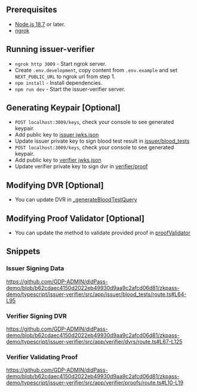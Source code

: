 ## Prerequisites

- [Node.js 18.7](https://nodejs.org/en) or later.
- [ngrok](https://ngrok.com/)

## Running issuer-verifier

- `ngrok http 3009` - Start ngrok server.
- Create `.env.development`, copy content from `.env.example` and set `NEXT_PUBLIC_URL` to ngrok url from step 1.
- `npm install` - Install dependencies.
- `npm run dev` - Start the issuer-verifier server.

## Generating Keypair [Optional]

- `POST localhost:3009/keys`, check your console to see generated keypair.
- Add public key to [issuer jwks.json](public/issuer/jwks.json)
- Update issuer private key to sign blood test result in [issuer/blood_tests](src/app/issuer/blood_tests/route.ts)
- `POST localhost:3009/keys`, check your console to see generated keypair.
- Add public key to [verifier jwks.json](public/verifier/jwks.json)
- Update verifier private key to sign dvr in [verifier/proof](src/app/verifier/dvrs/route.ts)

## Modifying DVR [Optional]

- You can update DVR in [\_generateBloodTestQuery](src/app/verifier/dvrs/route.ts)

## Modifying Proof Validator [Optional]

- You can update the method to validate provided proof in [proofValidator](src/app/verifier/proofs/proofValidator.ts)

## Snippets

### Issuer Signing Data

https://github.com/GDP-ADMIN/didPass-demo/blob/b62cdaec4150d2022eb49930d9aa9c2afcd06d81/zkpass-demo/typescript/issuer-verifier/src/app/issuer/blood_tests/route.ts#L64-L95

### Verifier Signing DVR

https://github.com/GDP-ADMIN/didPass-demo/blob/b62cdaec4150d2022eb49930d9aa9c2afcd06d81/zkpass-demo/typescript/issuer-verifier/src/app/verifier/dvrs/route.ts#L67-L125

### Verifier Validating Proof

https://github.com/GDP-ADMIN/didPass-demo/blob/b62cdaec4150d2022eb49930d9aa9c2afcd06d81/zkpass-demo/typescript/issuer-verifier/src/app/verifier/proofs/route.ts#L10-L19
